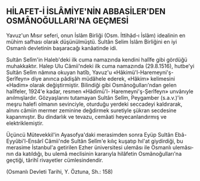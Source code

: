 ## HİLAFET-İ İSLÂMİYE'NİN ABBASİLER'DEN OSMÂNOĞULLARI'NA GEÇMESİ

Yavuz'un Mısır seferi, onun İslâm Birliği (Osm. İttihâd-ı İslâm) idealinin en mühim saf­hası olarak düşünülmüştü. Sultân Selim İslâm Birliğini en iyi Osmanlı devletinin başaracağı kanâatinde idi.

Sultân Selîm'in Haleb'deki ilk cuma nama­zında kendini halîfe gibi gördüğü muhakkaktır. Halep Ulu Câmii'ndeki ilk cuma namazında (29.8.1516), hutbe'yi Sultân Selîm nâmına oku­yan hatîb, Yavuz'u «Hâkimü'l-Haremeyni'ş-Şerîfeyn» diye anınca pâdişâh müdâhele ederek, «Hâkim» kelimesini «Hadim» olarak değiştirmiş­tir. Bilindiği gibi Osmânoğulları'ndan gelen halîfeler, 1924'e kadar, resmen «Hâdimü'l- Haremeyni'ş-Şerîfeyn» unvânıyle anılmışlardır. Gözyaşlarını tutamayan Sultân Selîm, Peygamber (s.a.v.)'in meşru halefi olmanın sevinciyle, otur­duğu yerdeki seccadeyi kaldırarak, alnını câmi­in mermer zeminine değdirmek suretiyle şükran secdesine kapanmıştır. Bu dindarlık ve tevazu, cemâati heyecanlandırmış ve elektriklemiştir.

Üçüncü Mütevekkil'in Ayasofya'daki mera­simden sonra Eyüp Sultân Ebâ-Eyyûbi'l-Ensârî Câmii'nde Sultân Selîm'e kılıç kuşatıp hıl'at giydirdiği, bu merasime İstanbul'a getirilen Ezher üniversitesi ulemâsı ile Osmanlı ulemâsı­nın da katıldığı, bu ulemâ meclisinin kararıyla hilâfetin Osmânoğulları'na geçtiği, târihî rivayet­ler cümlesindendir.

(Osmanlı Devleti Tarihi, Y. Öztuna, Sh.: 158)
